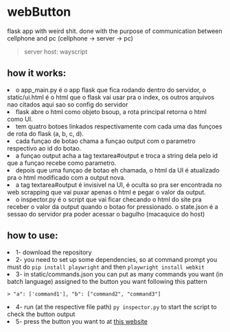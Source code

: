 # webButton
flask app with weird shit. done with the purpose of communication between cellphone and pc (cellphone -> server -> pc)

> server host: wayscript
<h2>how it works: </h2>
    <li>    o app_main.py é o app flask que fica rodando dentro do servidor, o static/ui.html é o html que o flask vai usar pra o index, os outros arquivos nao citados aqui sao so config do servidor</li>
    <li>    flask abre o html como objeto bsoup, a rota principal retorna o html como UI. </li>
    <li>    tem quatro botoes linkados respectivamente com cada uma das funçoes de rota do flask (a, b, c, d). </li>
    <li>    cada funçao de botao chama a funçao output com o parametro respectivo ao id do botao. </li>
    <li>    a funçao output acha a tag textarea#output e troca a string dela pelo id que a funçao recebe como parametro. </li>
    <li>    depois que uma funçao de botao eh chamada, o html da UI é atualizado pra o html modificado com a output nova. </li>
    <li>    a tag textarea#output é invisivel na UI, é oculta so pra ser encontrada no web scrapping que vai puxar apenas o html e pegar o valor da output.</li>
    <li>    o inspector.py é o script que vai ficar checando o html do site pra receber o valor da output quando o botao for pressionado. o state.json é a sessao do servidor pra poder acessar o bagulho (macaquice do host)</li>
<h2>how to use: </h2>
<li>1- download the repository</li>
<li>2- you need to set up some dependencies, so at command prompt you must do <code>pip install playwright</code> and then <code>playwright install webkit</code>
<li>3- in static/commands.json you can put as many commands you want (in batch language) assigned to the button you want following this pattern</li>

    > "a": ['command1'], "b": ["command2", "command3"]

<li>4- run (at the respective file path) <code>py inspector.py</code> to start the script to check the button output</li>
<li>5- press the button you want to at <a href="glamorously-beautiful-iris-flat-dev.wayscript.cloud/?">this website</a> </li>
